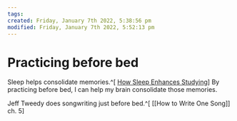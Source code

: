 ```yaml
---
tags: 
created: Friday, January 7th 2022, 5:38:56 pm
modified: Friday, January 7th 2022, 5:52:13 pm
---
```


# Practicing before bed
Sleep helps consolidate memories.^[ [How Sleep Enhances Studying](https://www.psychologytoday.com/us/blog/ulterior-motives/201611/how-sleep-enhances-studying?utm_source=pocket_mylist)] By practicing before bed, I can help my brain consolidate those memories.

Jeff Tweedy does songwriting just before bed.^[ [[How to Write One Song]] ch. 5]